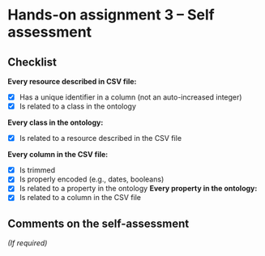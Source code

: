 # Hands-on assignment 3 – Self assessment

## Checklist

**Every resource described in CSV file:**

- [x] Has a unique identifier in a column (not an auto-increased integer)
- [x] Is related to a class in the ontology

**Every class in the ontology:**

- [x] Is related to a resource described in the CSV file

**Every column in the CSV file:**

- [x] Is trimmed
- [x] Is properly encoded (e.g., dates, booleans)
- [x] Is related to a property in the ontology
**Every property in the ontology:**
- [x] Is related to a column in the CSV file

## Comments on the self-assessment
_(If required)_
